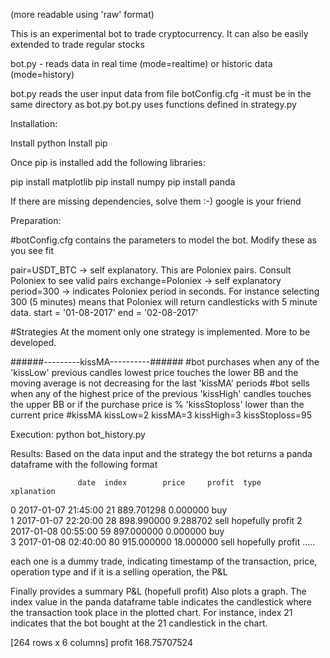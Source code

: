 (more readable using 'raw' format)

This is an experimental bot to trade cryptocurrency. It can also be easily extended to trade regular stocks

bot.py - reads data in real time (mode=realtime) or historic data (mode=history)

bot.py reads the user input data from file botConfig.cfg -it must be in the same directory as bot.py
bot.py uses functions defined in strategy.py

Installation:

Install python
Install pip

Once pip is installed add the following libraries:

pip install matplotlib
pip install numpy
pip install panda

If there are missing dependencies, solve them :-) google is your friend

Preparation:

#botConfig.cfg contains the parameters to model the bot. Modify these as you see fit

pair=USDT_BTC			-> self explanatory. This are Poloniex pairs. Consult Poloniex to see valid pairs
exchange=Poloniex		-> self explanatory
period=300				-> indicates Poloniex period in seconds. For instance selecting 300 (5 minutes) means that Poloniex will return candlesticks with 5 minute data. 
start = '01-08-2017'
end = '02-08-2017'


#Strategies
At the moment only one strategy is implemented. More to be developed.

######---------kissMA----------###### 
#bot purchases when any of the 'kissLow' previous candles lowest price touches the lower BB and the moving average is not decreasing for the last 'kissMA' periods
#bot sells when any of the highest price of the previous 'kissHigh' candles touches the upper BB or if the purchase price is % 'kissStoploss' lower than the current price
#kissMA
kissLow=2
kissMA=3
kissHigh=3
kissStoploss=95


Execution:
python bot_history.py

Results:
Based on the data input and the strategy the bot returns a panda dataframe with the following format  

                   date  index        price     profit  type        xplanation
0   2017-01-07 21:45:00     21   889.701298   0.000000   buy                  
1   2017-01-07 22:20:00     28   898.990000   9.288702  sell  hopefully profit
2   2017-01-08 00:55:00     59   897.000000   0.000000   buy                  
3   2017-01-08 02:40:00     80   915.000000  18.000000  sell  hopefully profit
.....

each one is a dummy trade, indicating timestamp of the transaction, price, operation type and if it is a selling operation, the P&L

Finally provides a summary P&L (hopefull profit) 
Also plots a graph. The index value in the panda dataframe table indicates the candlestick where the transaction took place in the plotted chart. For instance, index 21 indicates that the bot bought at the 21 candlestick in the chart.

[264 rows x 6 columns]
profit 168.75707524


